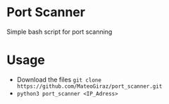 # Port Scanner
Simple bash script for port scanning
# Usage
- Download the files `git clone https://github.com/MateoGiraz/port_scanner.git`
- `python3 port_scanner <IP_Adress>`

